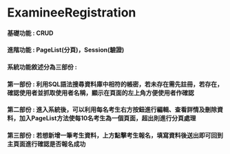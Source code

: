 # ExamineeRegistration
 
#### 基礎功能 : CRUD

#### 進階功能 : PageList(分頁)，Session(驗證)

#### 系統功能敘述分為三部份 : 

#### 第一部份 : 利用SQL語法搜尋資料庫中相符的帳密，若未存在需先註冊，若存在，確認使用者並抓取使用者名稱，顯示在頁面的左上角方便使用者作確認

#### 第二部份 : 進入系統後，可以利用每名考生右方按鈕進行編輯、查看詳情及刪除資料，加入PageList方法使每10名考生為一個頁面，超出則進行分頁處理

#### 第三部份 : 若想新增一筆考生資料，上方點擊考生報名，填寫資料後送出即可回到主頁面進行確認是否報名成功